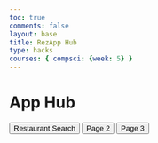 ```yaml
---
toc: true 
comments: false 
layout: base
title: RezApp Hub
type: hacks
courses: { compsci: {week: 5} }
---
```


<html lang="en">
<head>
<meta charset="UTF-8">
<meta name="viewport" content="width=device-width, initial-scale=1.0">
<title>App Hub</title>
<style>

  body, html {
    height: 100%;
    margin: 0;
    padding: 0;
    display: flex;
    justify-content: center;
    align-items: center;
    flex-direction: column;
    font-family: 'Arial', sans-serif;
    background-color: #333; /* Adjusted background color */
  }

  .title-container {
    background-color: #222; /* Dark background for the title */
    padding: 20px 40px;
    border-radius: 8px;
    box-shadow: 0 4px 8px rgba(0, 0, 0, 0.2);
    margin-bottom: 50px;
  }

  h1 {
    font-size: 3em;
    color: #fff; /* White color for the title text */
    margin: 0;
  }

  .buttons-container {
    display: flex; /* Align buttons side by side */
    justify-content: center;
  }

  .button {
    padding: 15px 30px;
    font-size: 1em;
    border: none;
    border-radius: 5px;
    margin: 0 10px;
    cursor: pointer;
    transition: transform 0.3s ease;
    box-shadow: 0 4px 6px rgba(0, 0, 0, 0.2);
  }

  .button-1 {
    background-color: #3498db;
    color: white;
  }

  .button-2 {
    background-color: #2ecc71;
    color: white;
  }

  .button-3 {
    background-color: #e74c3c;
    color: white;
  }

  .button:hover {
    transform: translateY(-3px); /* Slight raise effect on hover */
  }
</style>
</head>
<body>

<div class="title-container">
  <h1>App Hub</h1>
</div>

<div class="buttons-container">
  <button class="button button-1" onclick="navigateTo('http://127.0.0.1:4200/RezApp//search.html')">Restaurant Search</button>
  <button class="button button-2" onclick="navigateTo('page2.html')">Page 2</button>
  <button class="button button-3" onclick="navigateTo('page3.html')">Page 3</button>
</div>

<script>
  function navigateTo(url) {
    window.location.href = url;
  }
</script>

</body>
</html>


